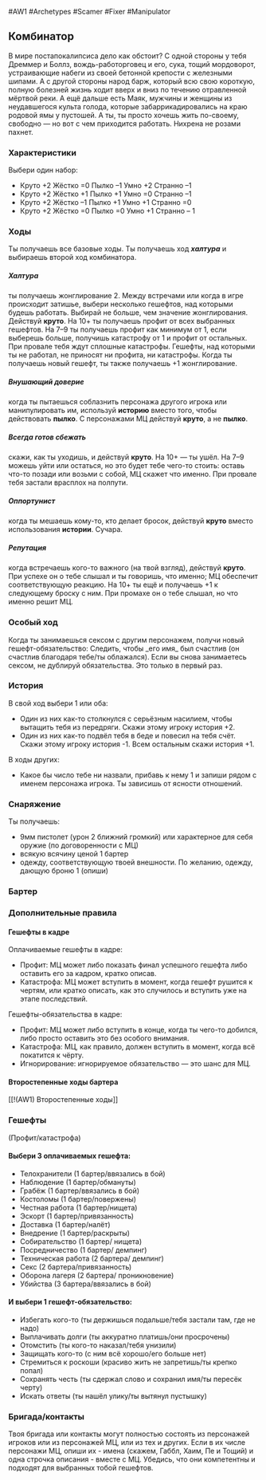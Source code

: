 #AW1 #Archetypes #Scamer #Fixer #Manipulator 

## Комбинатор

В мире постапокалипсиса дело как обстоит? С одной стороны у тебя Дреммер и Боллз, вождь-работорговец и его, сука, тощий мордоворот, устраивающие набеги из своей бетонной крепости с железными шипами. А с другой стороны народ барж, который всю свою короткую, полную болезней жизнь ходит вверх и вниз по течению отравленной мёртвой реки. А ещё дальше есть Маяк, мужчины и женщины из неудавшегося культа голода, которые забаррикадировались на краю родовой ямы у пустошей. 
А ты, ты просто хочешь жить по-своему, свободно — но вот с чем приходится работать. Нихрена не розами пахнет.

### Характеристики 
Выбери один набор: 
- Круто +2 Жёстко =0 Пылко –1 Умно +2 Странно –1 
- Круто +2 Жёстко +1 Пылко +1 Умно =0 Странно –1 
- Круто +2 Жёстко –1 Пылко +1 Умно +1 Странно =0 
- Круто +2 Жёстко =0 Пылко =0 Умно +1 Странно – 1

### Ходы
Ты получаешь все базовые ходы. Ты получаешь ход ***халтура*** и выбираешь второй ход комбинатора.


##### Халтура
ты получаешь жонглирование 2. Между встречами или когда в игре происходит затишье, выбери несколько гешефтов, над которыми будешь работать. Выбирай не больше, чем значение жонглирования. Действуй **круто**. На 10+ ты получаешь профит от всех выбранных гешефтов. На 7–9 ты получаешь профит как минимум от 1, если выберешь больше, получишь катастрофу от 1 и профит от остальных. При провале тебя ждут сплошные катастрофы. Гешефты, над которыми ты не работал, не приносят ни профита, ни катастрофы. Когда ты получаешь новый гешефт, ты также получаешь +1 жонглирование. 
##### Внушающий доверие
когда ты пытаешься соблазнить персонажа другого игрока или манипулировать им, используй **историю** вместо того, чтобы действовать **пылко**. С персонажами МЦ действуй **круто**, а не **пылко**.
##### Всегда готов сбежать
скажи, как ты уходишь, и действуй **круто**. На 10+ — ты ушёл. На 7–9 можешь уйти или остаться, но это будет тебе чего-то стоить: оставь что-то позади или возьми с собой, МЦ скажет что именно. При провале тебя застали врасплох на полпути.
##### Оппортунист
когда ты мешаешь кому-то, кто делает бросок, действуй **круто** вместо использования **истории**. Сучара. 
##### Репутация
когда встречаешь кого-то важного (на твой взгляд), действуй **круто**. При успехе он о тебе слышал и ты говоришь, что именно; МЦ обеспечит соответствующую реакцию. На 10+ ты ещё и получаешь +1 к следующему броску с ним. При промахе он о тебе слышал, но что именно решит МЦ.

### Особый ход
Когда ты занимаешься сексом с другим персонажем, получи новый гешефт-обязательство: Следить, чтобы \_его имя\_ был счастлив (он счастлив благодаря тебе/ты облажался).
Если вы снова занимаетесь сексом, не дублируй обязательства. Это только в первый раз.

### История
В свой ход выбери 1 или оба:
- Один из них как-то столкнулся с серьёзным насилием, чтобы вытащить тебя из передряги. Скажи этому игроку история +2.
- Один из них как-то подвёл тебя в беде и повесил на тебя счёт. Скажи этому игроку история -1. 
Всем остальным скажи история +1. 

В ходы других: 
- Какое бы число тебе ни назвали, прибавь к нему 1 и запиши рядом с именем персонажа игрока. Ты зависишь от ясности отношений.

### Снаряжение 
Ты получаешь: 
- 9мм пистолет (урон 2 ближний громкий) или характерное для себя оружие (по договоренности с МЦ) 
- всякую всячину ценой 1 бартер 
- одежду, соответствующую твоей внешности. По желанию, одежду, дающую броню 1 (опиши)

### Бартер


### Дополнительные правила

#### Гешефты в кадре
Оплачиваемые гешефты в кадре: 
- Профит: МЦ может либо показать финал успешного гешефта либо оставить его за кадром, кратко описав. 
- Катастрофа: МЦ может вступить в момент, когда гешефт рушится к чертям, или кратко описать, как это случилось и вступить уже на этапе последствий. 

Гешефты-обязательства в кадре: 
- Профит: МЦ может либо вступить в конце, когда ты чего-то добился, либо просто оставить это без особого внимания. 
- Катастрофа: МЦ, как правило, должен вступить в момент, когда всё покатится к чёрту.
- Игнорирование: игнорируемое обязательство — это шанс для МЦ. 

#### Второстепенные ходы бартера
[[!(AW1) Второстепенные ходы]]

### Гешефты
(Профит/катастрофа) 
#### Выбери 3 оплачиваемых гешефта:
* Телохранители (1 бартер/ввязались в бой) 
* Наблюдение (1 бартер/обмануты) 
* Грабёж (1 бартер/ввязались в бой) 
* Костоломы (1 бартер/повержены) 
* Честная работа (1 бартер/нищета) 
* Эскорт (1 бартер/привязанность) 
* Доставка (1 бартер/налёт) 
* Внедрение (1 бартер/раскрыты) 
* Собирательство (1 бартер/ нищета) 
* Посредничество (1 бартер/ демпинг)
* Техническая работа (2 бартера/ демпинг) 
* Секс (2 бартера/привязанность) 
* Оборона лагеря (2 бартера/ проникновение) 
* Убийства (3 бартера/ввязались в бой)
#### И выбери 1 гешефт-обязательство:
- Избегать кого-то (ты держишься подальше/тебя застали там, где не надо) 
- Выплачивать долги (ты аккуратно платишь/они просрочены) 
- Отомстить (ты кого-то наказал/тебя унизили) 
- Защищать кого-то (с ним всё хорошо/его больше нет) 
- Стремиться к роскоши (краcиво жить не запретишь/ты крепко попал) 
- Сохранять честь (ты сдержал слово и сохранил имя/ты пересёк черту) 
- Искать ответы (ты нашёл улику/ты вытянул пустышку)

### Бригада/контакты
Твоя бригада или контакты могут полностью состоять из персонажей игроков или из персонажей МЦ, или из тех и других. Если в их числе персонажи МЦ, опиши их - имена (скажем, Габбл, Хаим, Пе и Тощий) и одна строчка описания - вместе с МЦ. Убедись, что они компетентны и подходят для выбранных тобой гешефтов.